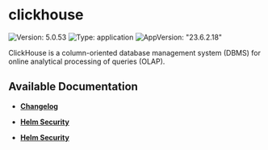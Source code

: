 # clickhouse

![Version: 5.0.53](https://img.shields.io/badge/Version-5.0.53-informational?style=flat-square) ![Type: application](https://img.shields.io/badge/Type-application-informational?style=flat-square) ![AppVersion: "23.6.2.18"](https://img.shields.io/badge/AppVersion-"23.6.2.18"-informational?style=flat-square)

ClickHouse is a column-oriented database management system (DBMS) for online analytical processing of queries (OLAP).

## Available Documentation

- [**Changelog**](CHANGELOG)

- [**Helm Security**](container-security)

- [**Helm Security**](helm-security)

